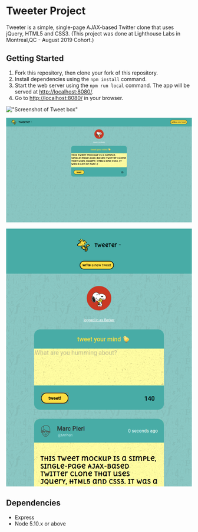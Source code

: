 # Tweeter Project

Tweeter is a simple, single-page AJAX-based Twitter clone that uses jQuery, HTML5 and CSS3. 
(This project was done at Lighthouse Labs in Montreal,QC - August 2019 Cohort.)

## Getting Started

1. Fork this repository, then clone your fork of this repository.
2. Install dependencies using the `npm install` command.
3. Start the web server using the `npm run local` command. The app will be served at <http://localhost:8080/>.
4. Go to <http://localhost:8080/> in your browser.

!["Screenshot of Tweet box"](https://github.com/berkererol/tweeter/blob/master/docs/a.png/a.png)

!["Screenshot of Tweet entry."](https://github.com/berkererol/tweeter/blob/master/docs/b.png)

!["Screen shot of tablet size."](https://github.com/berkererol/tweeter/blob/master/docs/c.png)
## Dependencies

- Express
- Node 5.10.x or above

